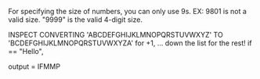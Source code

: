 For specifying the size of numbers, you can only use 9s.  EX: 9801 is not a valid size.  "9999" is the valid 4-digit size.

INSPECT <str> CONVERTING 'ABCDEFGHIJKLMNOPQRSTUVWXYZ' TO 'BCDEFGHIJKLMNOPQRSTUVWXYZA' for +1, ... down the list for the rest!
if <str> == "Hello",

output = IFMMP

